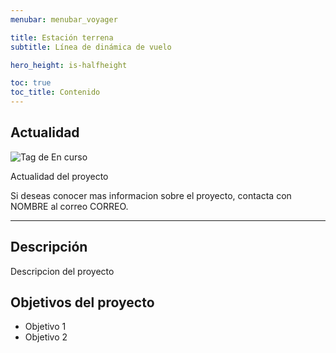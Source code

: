 ```yaml
---
menubar: menubar_voyager

title: Estación terrena
subtitle: Línea de dinámica de vuelo

hero_height: is-halfheight

toc: true
toc_title: Contenido
---
```

<link href="../../../assets/css/custom.css" rel="stylesheet" type="text/css">
<style>
  .hero.is-primary.is-bold {
    background-color: #1d4b73ff;
    background-image: none;
  }
</style>
<!-- <figure align="center"> 
    <img src="../../img/estacionterrena.jpg" width="60%" height="60%">
</figure> -->


## Actualidad
<img class="badges" src="https://img.shields.io/badge/-En%20curso-FFDD56" alt="Tag de En curso">

Actualidad del proyecto

Si deseas conocer mas informacion sobre el proyecto, contacta con NOMBRE al correo CORREO.

---

## Descripción
Descripcion del proyecto


## Objetivos del proyecto
- Objetivo 1
- Objetivo 2


<!-- ## Documentación
(si aplicable) Descarga de manual, articulos, etc. -->
